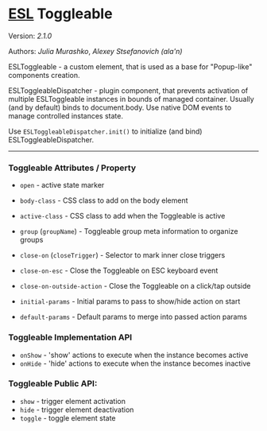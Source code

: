 
# [ESL](../../) Toggleable

Version: *2.1.0*

Authors: *Julia Murashko*, *Alexey Stsefanovich (ala'n)*

ESLToggleable - a custom element, that is used as a base for "Popup-like" components creation.

ESLToggleableDispatcher - plugin component, that prevents activation of multiple ESLToggleable instances in bounds of managed container.
Usually (and by default) binds to document.body. Use native DOM events to manage controlled instances state.

Use `ESLToggleableDispatcher.init()` to initialize (and bind) ESLToggleableDispatcher.

---

### Toggleable Attributes / Property
 - `open` - active state marker

 - `body-class` - CSS class to add on the body element
 - `active-class` - CSS class to add when the Toggleable is active
 - `group` (`groupName`) - Toggleable group meta information to organize groups
 - `close-on` (`closeTrigger`) - Selector to mark inner close triggers
 - `close-on-esc` - Close the Toggleable on ESC keyboard event
 - `close-on-outside-action` - Close the Toggleable on a click/tap outside

 - `initial-params` - Initial params to pass to show/hide action on start
 - `default-params` - Default params to merge into passed action params

### Toggleable Implementation API
 - `onShow` - 'show' actions to execute when the instance becomes active
 - `onHide` - 'hide' actions to execute when the instance becomes inactive
 
### Toggleable Public API:
 - `show` - trigger element activation
 - `hide` - trigger element deactivation
 - `toggle` - toggle element state
